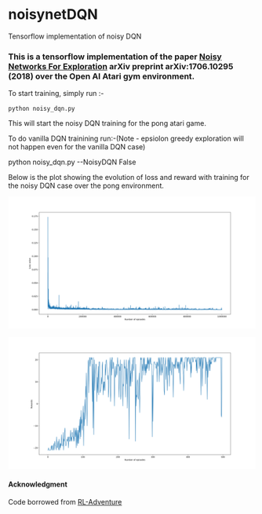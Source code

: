 # noisynetDQN
Tensorflow implementation of noisy DQN

### This is a tensorflow implementation of the paper [Noisy Networks For Exploration](https://arxiv.org/abs/1706.10295) arXiv preprint arXiv:1706.10295 (2018) over the Open AI Atari gym environment.

To start training, simply run :-
```
python noisy_dqn.py
```
This will start the noisy DQN training for the pong atari game.

To do vanilla DQN trainining run:-(Note - epsiolon greedy exploration will not happen even for the vanilla DQN case) 

python noisy_dqn.py --NoisyDQN False


Below is the plot showing the evolution of loss and reward with training for the noisy DQN case over the pong environment.

![](losses.png)

![](rewards.png)

#### Acknowledgment
Code borrowed from [RL-Adventure](https://github.com/higgsfield/RL-Adventure)
